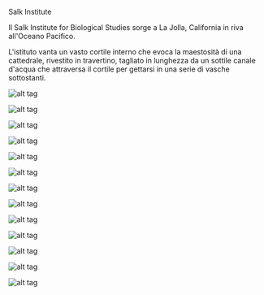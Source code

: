 Salk Institute

Il Salk Institute for Biological Studies sorge a La Jolla, California in riva all'Oceano Pacifico. 

L'istituto vanta un vasto cortile interno che evoca la maestosità di una cattedrale, rivestito in travertino, tagliato in lunghezza da un sottile canale d'acqua che attraversa il cortile per gettarsi in una serie di vasche sottostanti.


![alt tag](salk_pictures/180360V17.jpg)


![alt tag](salk_pictures/altitude-cam-Salk-Institute-small.jpg)

![alt tag](salk_pictures/16082074902_33b1449c0f_b.jpg)

![alt tag](salk_pictures/salk_institute_drawings.jpg)


![alt tag](salk_pictures/salk.jpg)


![alt tag](salk_pictures/Salk_Institute1.jpg)


![alt tag](salk_pictures/1.png)

![alt tag](salk_pictures/2.png)

![alt tag](salk_pictures/3.png)

![alt tag](salk_pictures/4.png)

![alt tag](salk_pictures/5.png)

![alt tag](salk_pictures/6.png)

![alt tag](salk_pictures/7.png) 
